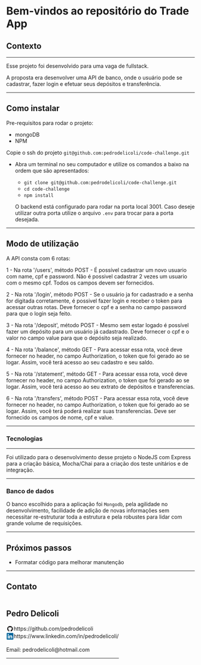 # Bem-vindos ao repositório do Trade App

## Contexto

---

Esse projeto foi desenvolvido para uma vaga de fullstack.

A proposta era desenvolver uma API de banco, onde o usuário pode se cadastrar, fazer login e efetuar seus depósitos e transferência.

---

## Como instalar

Pre-requisitos para rodar o projeto: 
- mongoDB
- NPM

Copie o ssh do projeto `git@github.com:pedrodelicoli/code-challenge.git`

* Abra um terminal no seu computador e utilize os comandos a baixo na ordem que são apresentados:

  * `git clone git@github.com:pedrodelicoli/code-challenge.git`
  * `cd code-challenge`
  * `npm install`
  
  O backend está configurado para rodar na porta local 3001. Caso deseje utilizar outra porta utilize o arquivo `.env` para trocar para a porta desejada.

---

## Modo de utilização

A API consta com 6 rotas:

1 - Na rota '/users', método POST - É possível cadastrar um novo usuario com name, cpf e password. Não é possivel cadastrar 2 vezes um usuario com o mesmo cpf. Todos os campos devem ser fornecidos.

2 - Na rota '/login', método POST - Se o usuário ja for cadastrado e a senha for digitada corretamente, é possivel fazer login e receber o token para acessar outras rotas. Deve fornecer o cpf e a senha no campo password para que o login seja feito.

3 - Na rota '/deposit', método POST - Mesmo sem estar logado é possível fazer um depósito para um usuário já cadastrado. Deve fornecer o cpf e o valor no campo value para que o depósito seja realizado.

4 - Na rota '/balance', método GET - Para acessar essa rota, você deve fornecer no header, no campo Authorization, o token que foi gerado ao se logar. Assim, você terá acesso ao seu cadastro e seu saldo.

5 - Na rota '/statement', método GET - Para acessar essa rota, você deve fornecer no header, no campo Authorization, o token que foi gerado ao se logar. Assim, você terá acesso ao seu extrato de depósitos e transferencias.

6 - Na rota '/transfers', método POST - Para acessar essa rota, você deve fornecer no header, no campo Authorization, o token que foi gerado ao se logar. Assim, você terá poderá realizar suas transferencias. Deve ser fornecido os campos de nome, cpf e value. 

---

### Tecnologias

---

Foi utilizado para o desenvolvimento desse projeto o NodeJS com Express para a criação básica, Mocha/Chai para a criação dos teste unitários e de integração. 

---

### Banco de dados

O banco escolhido para a aplicação foi `Mongodb`, pela agilidade no desenvolvimento, facilidade de adição de novas informações sem necessitar re-estruturar toda a estrutura e pela robustes para lidar com grande volume de requisições.

---

## Próximos passos

* Formatar código para melhorar manutenção

---

## Contato

<div style="display: flex; align-items: center; justify-content: space-between;">
  <div>
    <h2> Pedro Delicoli </h2>
  <div style="display: flex;align-items: center;">
    <img src="./images/github-logo.png" alt="LinkedIn" style="width:20px;"/> https://github.com/pedrodelicoli
  </div>
  <div style="display: flex;align-items: center;">
    <img src="./images/linkedin-logo.png" alt="LinkedIn" style="width:20px;"/> https://www.linkedin.com/in/pedrodelicoli/
  </div>
  <br/>
  Email: pedrodelicoli@hotmail.com  
<br/>

---
